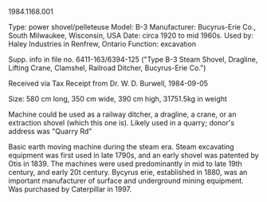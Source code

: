 1984.1168.001

Type: power shovel/pelleteuse
Model: B-3
Manufacturer: Bucyrus-Erie Co., South Milwaukee, Wisconsin, USA
Date: circa 1920 to mid 1960s.
Used by: Haley Industries in Renfrew, Ontario
Function: excavation

Supp. info in file no. 6411-163/6394-125 ("Type B-3 Steam Shovel, Dragline, Lifting Crane, Clamshel, Railroad Ditcher, Bucyrus-Erie Co.")

Received via Tax Receipt from Dr. W. D. Burwell, 1984-09-05

Size: 580 cm long, 350 cm wide, 390 cm high, 31751.5kg in weight

Machine could be used as a railway ditcher, a dragline, a crane, or an extraction shovel (which this one is). Likely used in a quarry; donor's address was "Quarry Rd"

Basic earth moving machine during the steam era. Steam excavating equipment was first used in late 1790s, and an early shovel was patented by Otis in 1839. The machines were used predominantly in mid to late 19th century, and early 20t century. Bycyrus erie, established in 1880, was an important manufacturer of surface and underground mining equipment. Was purchased by Caterpillar in 1997.

